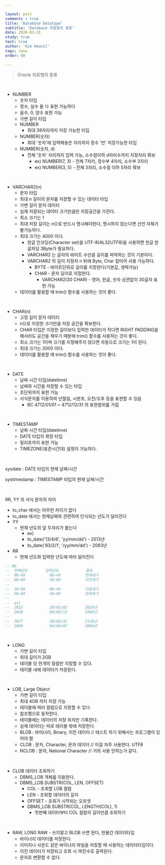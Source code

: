 ```yaml
---

layout: post
comments : true
title: 'Database Datatype'
subtitle: 'Database 자료형의 종류'
date: 2020-03-31
study: true
text: true
author: 'Kim Heonil'
tags: Java
order: 60

---
```


> Oracle 자료형의 종류

<br>

- NUMBER
  - 숫자 타입
  - 정수, 실수 둘 다 표현 가능하다
  - 음수, 0, 양수 표현 가능
  - 가변 길이 타입
  - NUMBER
    - 최대 38자리까지 저장 가능한 타입
  - NUMBER(숫자)
    - 최대 '숫자'에 입력해놓은 자리까지 정수 '만' 저장가능한 타입
  - NUMBER(숫자, d)
    - 전체 '숫자' 자리까지 입력 가능, 소수점이하 d자리수까지 지정자리 확보
      - ex) NUMBER(7, 3) - 전체 7자리, 정수부 4자리, 소수부 3자리
      - ex) NUMBER(3, 5) - 전체 3자리, 소수점 이하 5자리 확보

<br>

- VARCHAR2(n)
  - 문자 타입
  - 최대 n 길이의 문자를 저장할 수 있는 데이터 타입
  - 가변 길이 문자 데이터
  - 실제 저장되는 데이터 크기만큼만 저장공간을 가진다.
  - 최소 크기는 1
  - 최대 저장 길이는 n으로 반드시 명시해야한다, 명시하지 않는다면 선언 자체가 불가능하다.
  - 최대 크기는 4000 이다.
    - 한글 인코딩(Character set)을 UTF-8(AL32UTF8)을 사용하면 한글 한 글자당 3Byte가 필요하다.
    - VARCHAR2 는 글자의 바이트 수만큼 길이를 파악하는 것이 기본이다.
    - VARCHAR2 의 길이 지정자 n 뒤에 Byte, Char 접미어 사용 가능하다.
      - BYTE - 바이트단위로 길이를 지정한다(기본값, 생략가능)
      - CHAR - 문자 길이로 지정한다.
        - VARCHAR2(30 CHAR) - 영어, 한글, 숫자 상관없이 30글자 표현 가능
  - 데이터를 활용할 때 trim() 함수를 사용하는 것이 좋다.

<br>

- CHAR(n)
  - 고정 길이 문자 데이터
  - n으로 지정한 크기만큼 저장 공간을 확보한다.
  - CHAR 타입은 지정한 길이보다 입력한 데이터가 작다면 RIGHT PADDING을 해서라도 공간을 채우기 때문에 trim() 함수를 사용하는 것이 좋다.
  - 최소 크기는 1이며 크기를 지정해주지 않으면 자동으로 크기는 1이 된다.
  - 최대 크기는 2000 이다.
  - 데이터를 활용할 때 trim() 함수를 사용하는 것이 좋다.

<br>

- DATE
  - 날짜 시간 타입(datetime)
  - 날짜와 시간을 저장할 수 있는 타입
  - 초단위까지 표현 가능
  - 서식문자를 이용하여 년월일, 시분초, 오전/오후 등을 표현할 수 있음
    - BC 4712/01/01 ~ 4712/12/31 의 표현범위를 가짐

<br>

- TIMESTAMP
  - 날짜 시간 타입(datetime)
  - DATE 타입의 확장 타입
  - 밀리초까지 표현 가능
  - TIMEZONE(표준시간대) 설정이 가능하다.

<br>

sysdate : DATE 타입의 현재 날짜/시간

systimestamp : TIMESTAMP 타입의 현재 날짜/시간

<br>

RR, YY 의 서식 문자의 차이

- to_char 에서는 아무런 차이가 없다
- to_date 에서는 현재날짜와 관련하여 인식되는 년도가 달라진다
- YY
  - 현재 년도의 앞 두자리가 붙는다
    - ex)
    - to_date('13/4/6', 'yy/mm/dd') - 2013년
    - to_date('83/2/1', '/yy/mm/dd') - 2083년
- RR
  - 현재 년도와 입력한 년도에 따라 달라진다

``` sql
-- RR
--	현재년도		입력년도			결과
--	00~49			00~49			현재세기
--	00~49			50~99			이전세기
--
--	50~99			00~49			다음세기
--	50~99			50~99			현재세기
--
--	ex)
--	2015			29/03/02		2029년
--	2028			69/09/13		1969년
--	
--	2077			20/03/31		2120년
--	2099			94/09/07		2094년

```



<br>

- LONG
  - 가변 길이 타입
  - 최대 길이가 2GB
  - 테이블 당 한개의 컬럼만 지정할 수 있다.
  - 테이블 내에 데이터가 저장된다.

<br>

- LOB, Large Object
  - 가변 길이 타입
  - 최대 4GB 까지 저장 가능
  - 테이블에 여러 컬럼으로 지정할 수 있다.
  - 참조형으로 동작한다.
  - 테이블에는 데이터의 저장 위치만 기록한다.
  - 실제 데이터는 따로 테이블 밖에 저장한다.
  - BLOB : 바이너리, Binary, 이진 데이터 // 테스트 하기 위해서는 프로그램이 있어야 함
  - CLOB : 문자, Character, 문자 데이터 // 이걸 자주 사용한다. UTF8
  - NCLOB : 문자, National Character // 거의 사용 안하는거 같다.

<br>

- CLOB 데이터 조회하기
  - DBMS_LOB 객체를 이용한다.
  - DBMS_LOB.SUBSTR(COL, LEN, OFFSET)
    - COL - 조회할 LOB 컬럼
    - LEN - 조회할 데이터의 길이
    - OFFSET - 조회가 시작되는 오프셋
    - DBMS_LOB.SUBSTR(COL, LENGTH(COL), 1)
      - 첫번째 데이터부터 COL 컬럼의 길이만큼 조회하기

<br>

- RAW, LONG RAW - 쓰지말고 BLOB 쓰면 된다, 한물간 데이터타입
  - 바이너리 데이터를 저장한다.
  - 이미지나 사운드 같은 바이너리 파일을 저장할 때 사용하는 데이터타입이다.
  - 이진 데이터가 저장되고 조회 시 16진수로 출력된다.
  - 문자로 변환할 수 없다.

